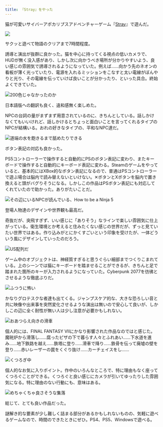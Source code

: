 ```yaml
---
title: 『Stray』をやった
---
```

猫が可愛いサイバーアポカリプスアドベンチャーゲーム『[Stray](https://store.steampowered.com/app/1332010/Stray/?l=japanese)』で遊んだ。

![](https://lh3.googleusercontent.com/7zWN8aTFejMNiObVJ486qvRa-lfM9WfwKlXId5rarJkM5unpAtFagFF_AADhEQ_oOE31Fz0d22vK-b7gOUwmcjv8pmeOJ48n34kNMDaKhcnQy89xXX4140lSPBwjiAfaGvr0CRqmTaLTXWNBqaWMZ_vvr1x087z5vhcpDGH5287AKbpD-1d2wrZoRg)

サクッと遊べて物語のクリアまで7時間程度。

誘導と演出が抜群に良かった。猫を中心に持ってくる視点の低いカメラで、HUDが無く没入感があり、しかし次に向かうべき場所が分かりやすいよう、良い感じの雰囲気で誘導されるようになっていた。例えば……向かう先のネオンの看板が薄く光っていたり、電源を入れるミッションをこなすと太い電線がぼんやりと光り、その電線を伝っていけば良いことが分かったり、といった具合。終始よくできていた。

![](https://lh4.googleusercontent.com/VCgZq5hu8oSmZRnVpAXLnpN9nij3OhgzD6CVAIkiulk35nkl5HTEmCLcX3tsFRduGYRAp0iOWbwLs3WXsjXKhYoNOdl_aWNuk-T8LOKpqh4SSqJLT-FobLF_gLt1DUiRoDrCRvM4zcN2Ku0NdfSbQ-rNgHO8JPIe0c2deUQs7lXWgQlZr9CmEdihqA "200色じゃなかったのか")

日本語版への翻訳も良く、違和感無く楽しめた。

NPCの台詞の量がまずまず用意されているのに、きちんとしている。話しかけなくてもいいけれど、話しかけるとちょっと面白いことを言ってくれるタイプのNPCが結構いる。おれの好きなタイプの、平和なNPC達だ。

![](https://lh3.googleusercontent.com/6eqJKCy-NUnU4Iv8_o6_EOkwgDHVEWB2lC1Rfu_TUlliXjOvscX2BnWMVS-kotH10a8Wu7l6OJF_-HQXJzoiASq3Wp0ZIdmPmmv_lRvv9P9XeHeBOLonDZ1El6pFli4g3oFVV7kBVmm94XFyqMb1644oxEr7uLURSfKcmeYbQkpzDaPhjldakTnfIQ "道端の水を飽きるまで舐めたりできる")

ボタン表記の対応も良かった。

PS5コントローラーで操作すると自動的にPSのボタン表記に変わり、またキーボードで操作すると自動的にキーボード表記に変わる。Steamのゲームをやっていると、基本的にはXBox的なボタン表記になるので、普通はPSコントローラーで遊ぶ場合は脳内で読み替えないといけない。✕ボタンとXボタンを脳内で置き換えると頭がバグりそうになる。しかしこの作品はPSボタン表記にも対応してくれていたので助かった。ありがたいことだ。

![](https://lh3.googleusercontent.com/JcN4X5_mDDr03aTNZZMWUcqoCenv7kGX6uYII5adW5gFsGru-T8E_uQZ8nbZ_TNA7TCfnwgWIXLFym07EU1OBz6aALFe9VYuo2UzMgK07fe5D66UmhcJ79RYIv3fSSmWPGdT_qtPpc1wPpjn7gN0SZIpT9YkOsGXxWN8En185We6ZP6Nur_UTQZaZw "その辺にいるNPCが読んでいる、How to be a Ninja 5")

登場人物達のデザインや世界観も最高だ。

奇抜だが、突飛すぎず、いい感じに「ありそう」なラインで楽しい雰囲気に仕上がっている。衛生環境とか考えると住みたくない感じの世界だが、ずっと見ていたい世界ではある。作り込みがとにかくすごいという印象を受けたが、一体どういう風にデザインしていったのだろう。

![](https://lh3.googleusercontent.com/ipNQgDB9K8ulM4r4LNgOGrEHw_tXRVrxddyoobpo8M8IRuyASyycqhbviyaYcI6NW5oeuHly0wRamWYJilxKRcXtekFbpHB1oyjqR-XFsH0O71dKM5AGYnI7IdgH7FHj4Oxk1AlgcrOGKmNx1VogBNz9KXkSyJGXjsMq2GyfVthzLeS3yuwK0D3_kw "US配列だ")

ゲーム中のオブジェクトは、神経質すぎると思うぐらい細部までつくりこまれている。上のシーンでは猫にキーボードを踏ませることができるが、きちんと足で踏まれた箇所のキーが入力されるようになっていた。Cyberpunk 2077を彷彿とさせるような徹底ぶりだ。

![](https://lh6.googleusercontent.com/6xis6yjy1-WPifWQxmrLJ1af3ZP5HcODJwS3vUT-EVAsfHuY-AH-4nPaUiqWu0KWu0U3ZO958hjGlGm675pa9_EG3fUHQuaVqbQZH8wFntxv1Eoil300v7OZPwyCmwO0zuKWNM-J0cedtvx6x2KvTw8QCbTUiuPo9D2Q-pzP3U5imOJvpDjsvI2SeA "ふつうに怖い")

かなりグロテスクな者達も出てくる。ジャンプスケア的な、大きな恐ろしい音と共に映像や出来事を突然変化させるような演出は無いので安心して良いが、しかしこの辺に全く耐性が無い人は少し注意が必要かもしれない。

![](https://lh4.googleusercontent.com/QSP8_o8__uXgKtc1ErRCZ5TzaOu2GWz6qAcFftT-7kNYgvj8_7FG0X63PoXQiCDI7qgn2QX3OPAMYPSnbbqA7uoeRLM84CNNdnl4-djev0ZFuapK0BlIhw6hRGH0l3BDW3l3b1Vzqvuq5vRnA-lQQHw38z9_a63m8ExL1cjTBLfg_ZHgXxu9EtuHmw "おあつらえ向きの滑車")

個人的には、FINAL FANTASY VIIにかなり影響された作品なのではと感じた。魔晄炉から滑落し……腐ったピザの下で暮らす人々とふれあい……下水道を進み……地下鉄路を越え……鉄塔に登り……滑車で降り……鉄骨を伝って廃墟の壁を登り……赤いレーザーの罠をくぐり抜け……カーチェイスをし……

![](https://lh4.googleusercontent.com/lzi8Qw3rmbBRrwWgXhp2ZzWF8DtXF7pSTKg5-L7OD-1AF6TlPsxeBaM0FPzWqGpXtNmybstIPPevRJvB3DXAbydHANBFHhnZkjmJeFARsmPuyXFfvLSXGscMgRi4l4fX1a8Qzrfhzv2XAFXbabkBvetf6_seedgH9JVb9GCHlXDysredZ-cpTqtm4g "くつろぎ中")

個人的なお気に入りポイント。作中のいろんなところで、特に理由もなく座ってくつろぐことができる。くつろぐと良い感じにカメラが引いてゆったりした雰囲気になる。特に理由のない行動にも、意味はある。

![](https://lh6.googleusercontent.com/_xemKKmHv8zcmmBWc7q4ZHZnYUsAD5y61mchx86kD8un95nALEdJ9WnXNVOTPmIFDRa2qEJZ1-oqvkYvceZBZn1_pS67E3t_bwCb8-6QiPuA7fYxKQvCqhOEjrhY_hkM4SulyN2TJK-fR2tvAxHsGMCMy6rNRlDt7H8fKbzWbM7JDmvWEcYXqlGH5Q "めちゃくちゃ良さそうな集落")

総じて、とても良い作品だった。

謎解き的な要素が少し難しく詰まる部分があるかもしれないものの、気軽に遊べるゲームなので、時間のできたときにぜひ。PS4、PS5、Windowsで遊べる。
